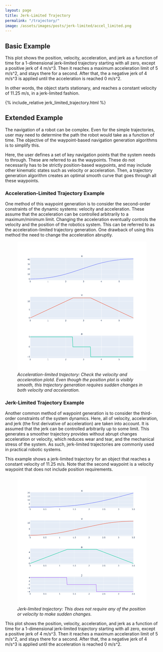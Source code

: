 ```yaml
---
layout: page
title: Jerk-Limited Trajectory
permalink: "/trajectory/"
image: /assets/images/posts/jerk-limited/accel_limited.png
---
```


## Basic Example

This plot shows the position, velocity, acceleration, and jerk as a function of time for a 1-dimensional jerk-limited trajectory starting with all zero, except a positive jerk of 4 m/s^3.
Then it reaches a maximum acceleration limit of 5 m/s^2, and stays there for a second.
After that, the a negative jerk of 4 m/s^3 is applied until the acceleration is reached 0 m/s^2.

In other words, the object starts stationary, and reaches a constant velocity of 11.25 m/s, in a jerk-limited fashion.

{% include_relative jerk_limited_trajectory.html %}


## Extended Example

The navigation of a robot can be complex.
Even for the simple trajectories, user may need to determine the path the robot would take as a function of time.
The objective of the waypoint-based navigation generation algorithms is to simplify this.

Here, the user defines a set of key navigation points that the system needs to through.
These are referred to as the waypoints.
These do not necessarily has to be strictly position-based waypoints, and may include other kinematic states such as velocity or acceleration.
Then, a trajectory generation algorithm creates an optimal smooth curve that goes through all these waypoints.

### Acceleration-Limited Trajectory Example

One method of this waypoint generation is to consider the second-order constraints of the dynamic systems: velocity and acceleration.
These assume that the acceleration can be controlled arbitrarily to a maximum/minimum limit.
Changing the acceleration eventually controls the velocity and the position of the robotics system.
This can be referred to as the acceleration-limited trajectory generation.
One drawback of using this method the need to change the acceleration abruptly.

<figure>
    <img src="/assets/images/posts/jerk-limited/accel_limited.png" alt="Acceleration-limited trajectory">
    <figcaption><i>Acceleration-limited trajectory: Check the velocity and acceleration plotd. Even though the position plot is visibly smooth, this trajectory generation requires sudden changes in both velocity and acceleration.</i></figcaption>
</figure>


### Jerk-Limited Trajectory Example

Another common method of waypoint generation is to consider the third-order constraints of the system dynamics. 
Here, all of velocity, acceleration, and jerk (the first derivative of acceleration) are taken into account.
It is assumed that the jerk can be controlled arbitrarily up to some limit.
This generates a smoother trajectory provides without abrupt changes acceleration or velocity, which reduces wear and tear, and the mechanical stress of the system. 
As such, jerk-limited trajectories are commonly used in practical robotic systems.

This example shows a jerk-limited trajectory for an object that reaches a constant velocity of 11.25 m/s.
Note that the second waypoint is a velocity waypoint that does not include position requirements.

<figure>
    <img src="/assets/images/posts/jerk-limited/jerk_limited.png" alt="Jerk-limited trajectory">
    <figcaption><i>Jerk-limited trajectory: This does not require any of the position or velocity to make sudden changes.</i></figcaption>
</figure>

This plot shows the position, velocity, acceleration, and jerk as a function of time for a 1-dimensional jerk-limited trajectory starting with all zero, except a positive jerk of 4 m/s^3.
Then it reaches a maximum acceleration limit of 5 m/s^2, and stays there for a second.
After that, the a negative jerk of 4 m/s^3 is applied until the acceleration is reached 0 m/s^2.